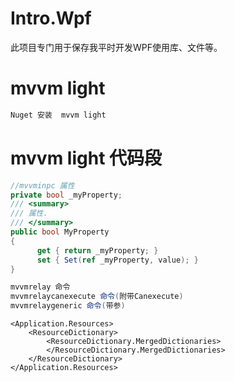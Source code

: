 # Intro.Wpf
此项目专门用于保存我平时开发WPF使用库、文件等。

# mvvm light
```XML
Nuget 安装  mvvm light 
```

# mvvm light 代码段
```C#
//mvvminpc 属性
private bool _myProperty;
/// <summary>
/// 属性.
/// </summary>
public bool MyProperty
{
      get { return _myProperty; }
      set { Set(ref _myProperty, value); }
}

mvvmrelay 命令
mvvmrelaycanexecute 命令(附带Canexecute)
mvvmrelaygeneric 命令(带参)
```


```XAML
<Application.Resources>
    <ResourceDictionary>
        <ResourceDictionary.MergedDictionaries>
        </ResourceDictionary.MergedDictionaries>
    </ResourceDictionary>
</Application.Resources>
```
